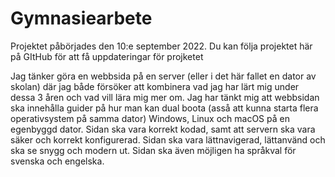 # Gymnasiearbete
 
Projektet påbörjades den 10:e september 2022.
Du kan följa projektet här på GItHub för att få uppdateringar för projketet

Jag tänker göra en webbsida på en server (eller i det här fallet en dator av skolan) där jag både försöker att kombinera vad jag har lärt mig under dessa 3 åren och vad vill lära mig mer om. Jag har tänkt mig att webbsidan ska innehålla guider på hur man kan dual boota (asså att kunna starta flera operativsystem på samma dator) Windows, Linux och macOS på en egenbyggd dator. Sidan ska vara korrekt kodad, samt att servern ska vara säker och korrekt konfigurerad. Sidan ska vara lättnavigerad, lättanvänd och ska se snygg och modern ut. Sidan ska även möjligen ha språkval för svenska och engelska.